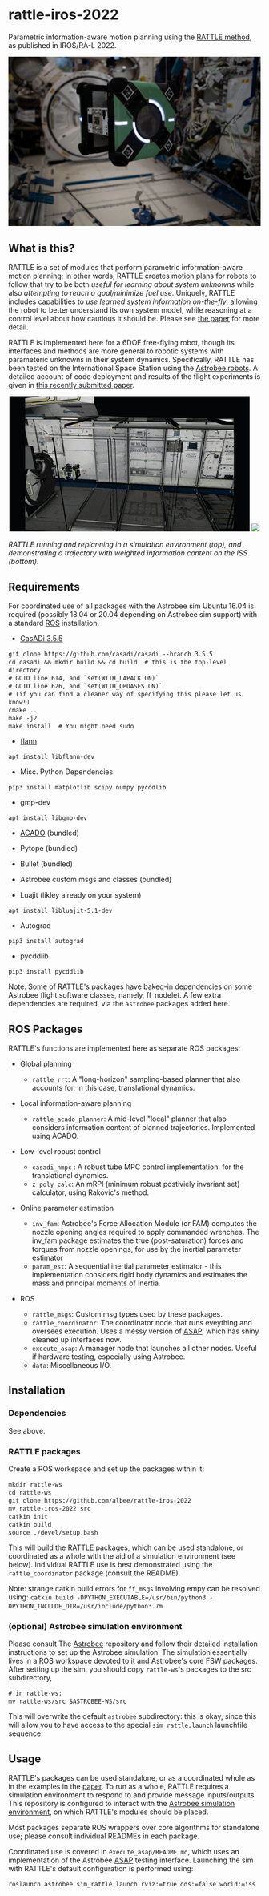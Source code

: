 # rattle-iros-2022
Parametric information-aware motion planning using the [RATTLE method](https://ieeexplore.ieee.org/document/9851849), as published in IROS/RA-L 2022.

<p align="center">
  <img src="/img/astrobee.png" />
</p>

## What is this?
RATTLE is a set of modules that perform parametric information-aware motion planning; in other words, RATTLE creates motion plans for robots to follow that try to be both *useful for learning about system unknowns* while also *attempting to reach a goal/minimize fuel use*. Uniquely, RATTLE includes capabilities to *use learned system information on-the-fly*, allowing the robot to better understand its own system model, while reasoning at a control level about how cautious it should be. Please see [the paper](https://ieeexplore.ieee.org/document/9851849) for more detail.

RATTLE is implemented here for a 6DOF free-flying robot, though its interfaces and methods are more general to robotic systems with parameteric unknowns in their system dynamics. Specifically, RATTLE has been tested on the International Space Station using the [Astrobee robots](https://github.com/nasa/astrobee). A detailed account of code deployment and results of the flight experiments is given in [this recently submitted paper](https://arxiv.org/pdf/2301.01319.pdf).

<p align="center">
  <img src="/img/astrobee_rattle_sim.gif" />

  <img src="/img/astrobee_rattle_iss.gif" />
  
  <em>RATTLE running and replanning in a simulation environment (top), and demonstrating a trajectory with weighted information content on the ISS (bottom).</em>
</p>

## Requirements
For coordinated use of all packages with the Astrobee sim Ubuntu 16.04 is required (possibly 18.04 or 20.04 depending on Astrobee sim support) with a standard
[ROS](http://wiki.ros.org/ROS/Installation) installation. 

- [CasADi 3.5.5](https://github.com/casadi/casadi/releases/tag/3.5.5)
```
git clone https://github.com/casadi/casadi --branch 3.5.5
cd casadi && mkdir build && cd build  # this is the top-level directory
# GOTO line 614, and `set(WITH_LAPACK ON)`
# GOTO line 626, and `set(WITH_QPOASES ON)`
# (if you can find a cleaner way of specifying this please let us know!)
cmake ..
make -j2
make install  # You might need sudo
```

- [flann](https://github.com/flann-lib/flann)
```
apt install libflann-dev
```

- Misc. Python Dependencies
```
pip3 install matplotlib scipy numpy pycddlib
```

- gmp-dev
```
apt install libgmp-dev
```

- [ACADO](https://acado.github.io/) (bundled)

- Pytope (bundled)

- Bullet (bundled)

- Astrobee custom msgs and classes (bundled)

- Luajit (likley already on your system)
```
apt install libluajit-5.1-dev
```

- Autograd
```
pip3 install autograd
```

- pycddlib
```
pip3 install pycddlib
```

Note: Some of RATTLE's packages have baked-in dependencies on some Astrobee flight software classes, namely, ff_nodelet. A few extra dependencies are required, via the `astrobee` packages added here.


## ROS Packages
RATTLE's functions are implemented here as separate ROS packages:

- Global planning
    - `rattle_rrt`: A "long-horizon" sampling-based planner that also accounts for, in this case, translational dynamics.

- Local information-aware planning
    - `rattle_acado_planner`: A mid-level "local" planner that also considers information content of planned trajectories. Implemented using ACADO.

- Low-level robust control
    - `casadi_nmpc` : A robust tube MPC control implementation, for the translational dynamics.
    - `z_poly_calc`: An mRPI (minimum robust postiviely invariant set) calculator, using Rakovic's method.

- Online parameter estimation
    - `inv_fam`: Astrobee's Force Allocation Module (or FAM) computes the nozzle opening angles required to apply commanded wrenches. The inv_fam package estimates the true (post-saturation) forces and torques from nozzle openings, for use by the inertial parameter estimator
    - `param_est`: A sequential inertial parameter estimator - this implementation considers rigid body dynamics and estimates the mass and principal moments of inertia.

- ROS
    - `rattle_msgs`: Custom msg types used by these packages.
    - `rattle_coordinator`: The coordinator node that runs eveything and oversees execution. Uses a messy version of [ASAP](https://github.com/albee/ASAP), which has shiny cleaned up interfaces now.
    - `execute_asap`: A manager node that launches all other nodes. Useful if hardware testing, especially using Astrobee.
    - `data`: Miscellaneous I/O.

## Installation

### Dependencies
See above.

### RATTLE packages
Create a ROS workspace and set up the packages within it:

```
mkdir rattle-ws
cd rattle-ws
git clone https://github.com/albee/rattle-iros-2022
mv rattle-iros-2022 src
catkin init
catkin build
source ./devel/setup.bash
```

This will build the RATTLE packages, which can be used standalone, or coordinated as a whole with the aid of a simulation environment (see below).
Individual RATTLE use is best demonstrated using the `rattle_coordinator` package (consult the README).

Note: strange catkin build errors for `ff_msgs` involving empy can be resolved using:
`catkin build -DPYTHON_EXECUTABLE=/usr/bin/python3 -DPYTHON_INCLUDE_DIR=/usr/include/python3.7m`


### (optional) Astrobee simulation environment
Please consult The [Astrobee](https://github.com/nasa/astrobee) repository and follow their detailed installation instructions to set up the Astrobee simulation.
The simulation essentially lives in a ROS workspace devoted to it and Astrobee's core FSW packages. After setting up the sim, you should copy `rattle-ws`'s packages to the src subdirectory,

```
# in rattle-ws:
mv rattle-ws/src $ASTROBEE-WS/src
```

This will overwrite the default `astrobee` subdirectory: this is okay, since this will allow you to have access to the special `sim_rattle.launch` launchfile sequence.

## Usage
RATTLE's packages can be used standalone, or as a coordinated whole as in the examples in the [paper](https://ieeexplore.ieee.org/document/9851849).
To run as a whole, RATTLE requires a simulation environment to respond to and provide message inputs/outputs. This repository is configured to interact with
the [Astrobee simulation environment](https://github.com/nasa/astrobee), on which RATTLE's modules should be placed.

Most packages separate ROS wrappers over core algorithms for standalone use; please consult individual READMEs in each package.

Coordinated use is covered in `execute_asap/README.md`, which uses an implementation of the Astrobee [ASAP](https://github.com/albee/ASAP) testing interface. Launching the sim with RATTLE's default configuration is performed using:

```
roslaunch astrobee sim_rattle.launch rviz:=true dds:=false world:=iss
```
